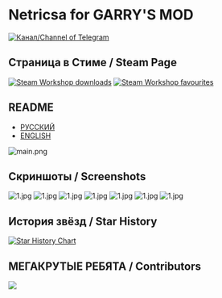 # Netricsa for GARRY'S MOD

[![Канал/Channel of Telegram](https://img.shields.io/badge/Telegram-2CA5E0?style=flat-squeare&logo=telegram&logoColor=white)](https://t.me/taipo3)

## Страница в Стиме / Steam Page
<a href="https://steamcommunity.com/sharedfiles/filedetails/?id=3584451844"><img src="https://img.shields.io/endpoint.svg?url=https%3A%2F%2Fshieldsio-steam-workshop.jross.me%2F3584451844%2Fsubscriptions-text&style=for-the-badge" alt="Steam Workshop downloads"></a>
<a href="https://steamcommunity.com/sharedfiles/filedetails/?id=3584451844"><img src="https://img.shields.io/endpoint.svg?url=https%3A%2F%2Fshieldsio-steam-workshop.jross.me%2F3584451844%2Ffavourites-text&style=for-the-badge" alt="Steam Workshop favourites"></a>

## README
- [РУССКИЙ](./docs/README-RUS.md)
- [ENGLISH](./docs/README-ENG.md)

![main.png](./docs/images/main.png)

## Скриншоты / Screenshots
![1.jpg](./docs/images/screenshots/1.jpg)
![1.jpg](./docs/images/screenshots/2.jpg)
![1.jpg](./docs/images/screenshots/3.jpg)
![1.jpg](./docs/images/screenshots/4.jpg)
![1.jpg](./docs/images/screenshots/5.jpg)
![1.jpg](./docs/images/screenshots/6.jpg)
![1.jpg](./docs/images/screenshots/7.jpg)

## История звёзд / Star History
[![Star History Chart](https://api.star-history.com/svg?repos=TaipoTheCircle/GM-Netricsa&type=date&legend=bottom-right)](https://www.star-history.com/#TaipoTheCircle/GM-Netricsa&type=date&legend=bottom-right)

## МЕГАКРУТЫЕ РЕБЯТА / Contributors
<a href="https://github.com/TaipoTheCircle/GM-Netricsa/graphs/contributors">
  <img src="https://contrib.rocks/image?repo=TaipoTheCircle/GM-Netricsa" />
</a>